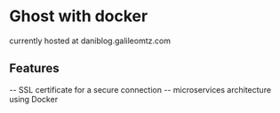 # Ghost with docker

currently hosted at daniblog.galileomtz.com

## Features

-- SSL certificate for a secure connection
-- microservices architecture using Docker
